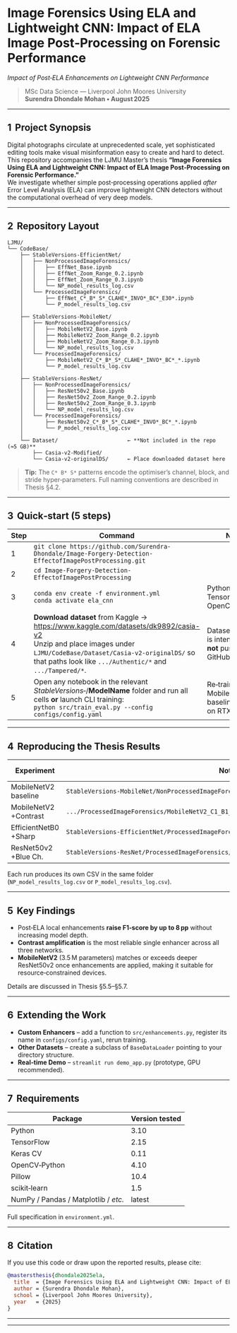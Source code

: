 # Image Forensics Using ELA and Lightweight CNN: Impact of ELA Image Post‑Processing on Forensic Performance
*Impact of Post‑ELA Enhancements on Lightweight CNN Performance*

> MSc Data Science — Liverpool John Moores University  
> **Surendra Dhondale Mohan • August 2025**  

---

## 1  Project Synopsis
Digital photographs circulate at unprecedented scale, yet sophisticated editing tools make visual misinformation easy to create and hard to detect.  
This repository accompanies the LJMU Master’s thesis **“Image Forensics Using ELA and Lightweight CNN: Impact of ELA Image Post‑Processing on Forensic Performance.”**  
We investigate whether simple post‑processing operations applied *after* Error Level Analysis (ELA) can improve lightweight CNN detectors without the computational overhead of very deep models.

---

## 2  Repository Layout

```
LJMU/
└── CodeBase/
    ├── StableVersions-EfficientNet/
    │   ├── NonProcessedImageForensics/
    │   │   ├── EffNet_Base.ipynb
    │   │   ├── EffNet_Zoom_Range_0.2.ipynb
    │   │   ├── EffNet_Zoom_Range_0.3.ipynb
    │   │   └── NP_model_results_log.csv
    │   └── ProcessedImageForensics/
    │       ├── EffNet_C*_B*_S*_CLAHE*_INVO*_BC*_E30*.ipynb
    │       └── P_model_results_log.csv
    │
    ├── StableVersions-MobileNet/
    │   ├── NonProcessedImageForensics/
    │   │   ├── MobileNetV2_Base.ipynb
    │   │   ├── MobileNetV2_Zoom_Range_0.2.ipynb
    │   │   ├── MobileNetV2_Zoom_Range_0.3.ipynb
    │   │   └── NP_model_results_log.csv
    │   └── ProcessedImageForensics/
    │       ├── MobileNetV2_C*_B*_S*_CLAHE*_INVO*_BC*_*.ipynb
    │       └── P_model_results_log.csv
    │
    ├── StableVersions-ResNet/
    │   ├── NonProcessedImageForensics/
    │   │   ├── ResNet50v2_Base.ipynb
    │   │   ├── ResNet50v2_Zoom_Range_0.2.ipynb
    │   │   ├── ResNet50v2_Zoom_Range_0.3.ipynb
    │   │   └── NP_model_results_log.csv
    │   └── ProcessedImageForensics/
    │       ├── ResNet50v2_C*_B*_S*_CLAHE*_INVO*_BC*_*.ipynb
    │       └── P_model_results_log.csv
    │
    └── Dataset/                      ← **Not included in the repo (≈5 GB)**
        ├── Casia-v2-Modified/
        └── Casia-v2-originalDS/      ← Place downloaded dataset here
```

> **Tip:** The `C* B* S*` patterns encode the optimiser’s channel, block, and stride hyper‑parameters. Full naming conventions are described in Thesis §4.2.

---

## 3  Quick‑start (5 steps)

| Step | Command | Notes |
|------|---------|-------|
| 1 | `git clone https://github.com/Surendra-Dhondale/Image-Forgery-Detection-EffectofImagePostProcessing.git` |  |
| 2 | `cd Image-Forgery-Detection-EffectofImagePostProcessing` |  |
| 3 | `conda env create -f environment.yml`<br>`conda activate ela_cnn` | Python 3.10, TensorFlow 2.15, OpenCV, etc. |
| 4 | **Download dataset** from Kaggle → <https://www.kaggle.com/datasets/dk9892/casia-v2><br>Unzip and place images under `LJMU/CodeBase/Dataset/Casia-v2-originalDS/` so that paths look like `.../Authentic/*` and `.../Tampered/*`. | Dataset (~5 GB) is intentionally **not** pushed to GitHub. |
| 5 | Open any notebook in the relevant *StableVersions‑*/**ModelName** folder and run all cells **or** launch CLI training:<br>`python src/train_eval.py --config configs/config.yaml` | Re‑trains MobileNetV2 baseline (≈6 min on RTX 3060). |

---

## 4  Reproducing the Thesis Results

| Experiment | Notebook | Expected F1 | Thesis Table |
|------------|----------|-------------|--------------|
| MobileNetV2 baseline | `StableVersions‑MobileNet/NonProcessedImageForensics/MobileNetV2_Base.ipynb` | 0.81 ± 0.01 | 5.3 |
| MobileNetV2 +Contrast | `.../ProcessedImageForensics/MobileNetV2_C1_B1_S1_CLAHE0_INVO_BC1_E30i.ipynb` | 0.89 ± 0.00 | 5.10 |
| EfficientNetB0 +Sharp | `StableVersions‑EfficientNet/ProcessedImageForensics/EffNet_C2_B1_S1_CLAHE0_INVO_BCO_E30i.ipynb` | 0.92 ± 0.01 | 5.6 |
| ResNet50v2 +Blue Ch. | `StableVersions‑ResNet/ProcessedImageForensics/ResNet50v2_C1_B2_S1_CLAHE0_INVO_BCO_E30i.ipynb` | 0.90 ± 0.01 | 5.8 |

Each run produces its own CSV in the same folder (`NP_model_results_log.csv` or `P_model_results_log.csv`).

---

## 5  Key Findings
* Post‑ELA local enhancements **raise F1‑score by up to 8 pp** without increasing model depth.  
* **Contrast amplification** is the most reliable single enhancer across all three networks.  
* **MobileNetV2** (3.5 M parameters) matches or exceeds deeper ResNet50v2 once enhancements are applied, making it suitable for resource‑constrained devices.

Details are discussed in Thesis §5.5–§5.7.

---

## 6  Extending the Work
* **Custom Enhancers** – add a function to `src/enhancements.py`, register its name in `configs/config.yaml`, rerun training.  
* **Other Datasets** – create a subclass of `BaseDataLoader` pointing to your directory structure.  
* **Real‑time Demo** – `streamlit run demo_app.py` (prototype, GPU recommended).

---

## 7  Requirements
| Package | Version tested |
|---------|----------------|
| Python | 3.10 |
| TensorFlow | 2.15 |
| Keras CV | 0.11 |
| OpenCV‑Python | 4.10 |
| Pillow | 10.4 |
| scikit‑learn | 1.5 |
| NumPy / Pandas / Matplotlib / *etc.* | latest |

Full specification in `environment.yml`.

---

## 8  Citation
If you use this code or draw upon the reported results, please cite:

```bibtex
@mastersthesis{dhondale2025ela,
  title  = {Image Forensics Using ELA and Lightweight CNN: Impact of ELA Image Post‑Processing on Forensic Performance},
  author = {Surendra Dhondale Mohan},
  school = {Liverpool John Moores University},
  year   = {2025}
}
```

---

---

